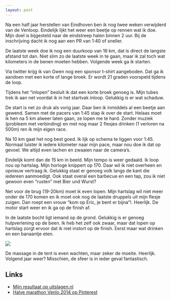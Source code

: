 ```yaml
---
layout: post
---
```


Na een half jaar herstellen van Eindhoven ben ik nog twee weken verwijderd van de Venloop. Eindelijk lijkt het weer een beetje op rennen wat ik doe. Mijn doel is bijgesteld naar de eindstreep halen binnen 2 uur. Bij de inschrijving dacht ik nog aan een PR van 1:40 of sneller.

De laatste week doe ik nog een duurkoop van 16 km, dat is direct de langste afstand tot dan. Niet slim zo de laatste week in te gaan, maar ik zal toch wat kilometers in de benen moeten hebben. Volgende week ga ik starten.

Via twitter krijg ik van Gwen nog een sponsor t-shirt aangeboden. Dat ga ik aandoen met een korte of lange broek. Er wordt 21 graden voorspeld tijdens de loop.

Tijdens het “inlopen” besluit ik dat een korte broek genoeg is. Mijn tubes trek ik aan net voordat ik in het startvak inloop. Gelukkig is er wat schaduw.

De start is net zo druk als vorig jaar. Daar ben ik inmiddels al een beetje aan gewend. Samen met de pacers van 1:45 stap ik over de start. Helaas moet ik hen na 5 km alweer laten gaan, ze lopen me te hard. Zonder muziek (probleem met verbinding) en met  nog maar 2 flesjes drinken (1 verloren na 500m) ren ik mijn eigen race.

Na 10 km gaat het nog best goed. Ik lijk op schema te liggen voor 1:45. Normaal luister ik iedere kilometer naar mijn pace, maar nou doe ik dat op gevoel. We altijd even lachen en zwaaien naar de camera’s.

Eindelijk komt dan de 15 km in beeld. Mijn tempo is weer gedaald. Ik loop nou op hartslag. Mijn horloge knippert op 170. Daar wil ik niet overheen en opnieuw vertraag ik. Gelukkig staat er genoeg volk langs de kant die iedereen aanmoedigt. Ook staat overal een barbecue en een tap, zou ik niet gewoon even “rusten” met Bier und Wurst?

Net voor de brug (19-20km) moet ik even lopen. Mijn hartslag wil niet meer onder de 170 komen en ik moet ook nog de laatste druppels uit mijn flesje zuigen. Dan roept een vrouw “kom op Eric, je bent er bijna”!. Heerlijk. De motor start weer en ik ga op de finish af.

In de laatste bocht ligt iemand op de grond. Gelukkig is er genoeg hulpverlening op de been. Ik heb het zelf ook zwaar, maar dat lopen op hartslag zorgt ervoor dat ik niet instort op de finish. Eerst maar wat drinken en een banaantje eten.

![](https://s-media-cache-ak0.pinimg.com/736x/40/06/03/40060398bb59357f5b5d24dcc1bcccd0.jpg)

De massage in de tent is even wachten, maar zeker de moeite. Heerlijk. Volgend jaar weer? Misschien, de sfeer is in ieder geval fantastisch.

## Links
* [Mijn resultaat op uitslagen.nl](http://bit.ly/1emAvmN)
* [Halve marathon Venlo 2014 op Pinterest](http://www.pinterest.com/erictummers/venloop-2014/)